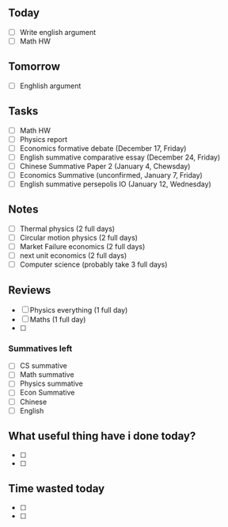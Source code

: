 ## Today
- [ ] Write english argument
- [ ] Math HW

## Tomorrow
- [ ] Enghlish argument

## Tasks
- [ ] Math HW
- [ ] Physics report
- [ ] Economics formative debate (December 17, Friday)
- [ ] English summative comparative essay (December 24, Friday)
- [ ] Chinese Summative Paper 2 (January 4, Chewsday)
- [ ] Economics Summative (unconfirmed, January 7, Friday)
- [ ] English summative persepolis IO (January 12, Wednesday)

## Notes
- [ ] Thermal physics (2 full days)
- [ ] Circular motion physics (2 full days)
- [ ] Market Failure economics (2 full days)
- [ ] next unit economics (2 full days)
- [ ] Computer science (probably take 3 full days)

## Reviews
- [ ] Physics everything (1 full day)
- [ ] Maths (1 full day)
- [ ] 

### Summatives left
- [ ] CS summative
- [ ] Math summative
- [ ] Physics summative
- [ ] Econ Summative
- [ ] Chinese
- [ ] English

## What useful thing have i done today?
- [ ] 
- [ ] 

## Time wasted today
- [ ] 
- [ ] 

